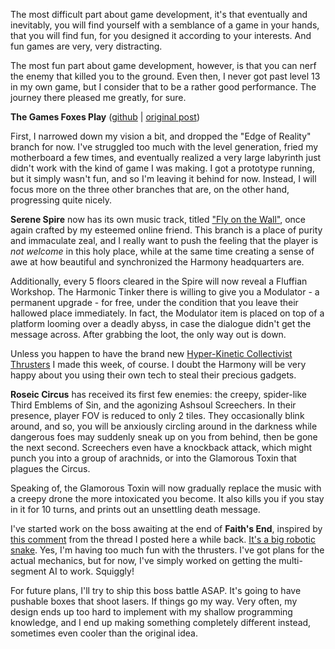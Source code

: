 The most difficult part about game development, it's that eventually and inevitably, you will find yourself with a semblance of a game in your hands, that you will find fun, for you designed it according to your interests. And fun games are very, very distracting.

The most fun part about game development, however, is that you can nerf the enemy that killed you to the ground. Even then, I never got past level 13 in my own game, but I consider that to be a rather good performance. The journey there pleased me greatly, for sure.

**The Games Foxes Play** ([github](https://github.com/Oneirical/The-Games-Foxes-Play) | [original post](https://www.reddit.com/r/roguelikedev/comments/uzb3iu/sharing_saturday_416/iaa1w3u/))

First, I narrowed down my vision a bit, and dropped the "Edge of Reality" branch for now. I've struggled too much with the level generation, fried my motherboard a few times, and eventually realized a very large labyrinth just didn't work with the kind of game I was making. I got a prototype running, but it simply wasn't fun, and so I'm leaving it behind for now. Instead, I will focus more on the three other branches that are, on the other hand, progressing quite nicely.

**Serene Spire** now has its own music track, titled ["Fly on the Wall"](https://www.youtube.com/watch?v=TfeP7skvoGE), once again crafted by my esteemed online friend. This branch is a place of purity and immaculate zeal, and I really want to push the feeling that the player is *not welcome* in this holy place, while at the same time creating a sense of awe at how beautiful and synchronized the Harmony headquarters are.

Additionally, every 5 floors cleared in the Spire will now reveal a Fluffian Workshop. The Harmonic Tinker there is willing to give you a Modulator - a permanent upgrade - for free, under the condition that you leave their hallowed place immediately. In fact, the Modulator item is placed on top of a platform looming over a deadly abyss, in case the dialogue didn't get the message across. After grabbing the loot, the only way out is down.

Unless you happen to have the brand new [Hyper-Kinetic Collectivist Thrusters](https://www.youtube.com/watch?v=cF5fGZmkYpQ&feature=youtu.be) I made this week, of course. I doubt the Harmony will be very happy about you using their own tech to steal their precious gadgets.

**Roseic Circus** has received its first few enemies: the creepy, spider-like Third Emblems of Sin, and the agonizing Ashsoul Screechers. In their presence, player FOV is reduced to only 2 tiles. They occasionally blink around, and so, you will be anxiously circling around in the darkness while dangerous foes may suddenly sneak up on you from behind, then be gone the next second. Screechers even have a knockback attack, which might punch you into a group of arachnids, or into the Glamorous Toxin that plagues the Circus.

Speaking of, the Glamorous Toxin will now gradually replace the music with a creepy drone the more intoxicated you become. It also kills you if you stay in it for 10 turns, and prints out an unsettling death message.

I've started work on the boss awaiting at the end of **Faith's End**, inspired by [this comment](https://www.reddit.com/r/roguelikedev/comments/viicvz/share_some_enemyability_gimmicks/idg5aw4/) from the thread I posted here a while back. [It's a big robotic snake](https://www.youtube.com/watch?v=jgmf_Y9XCwo&feature=youtu.be). Yes, I'm having too much fun with the thrusters. I've got plans for the actual mechanics, but for now, I've simply worked on getting the multi-segment AI to work. Squiggly!

For future plans, I'll try to ship this boss battle ASAP. It's going to have pushable boxes that shoot lasers. If things go my way. Very often, my design ends up too hard to implement with my shallow programming knowledge, and I end up making something completely different instead, sometimes even cooler than the original idea.